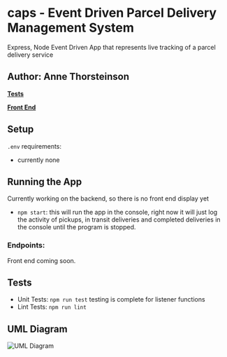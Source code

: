 # caps - Event Driven Parcel Delivery Management System
Express, Node Event Driven App that represents live tracking of a parcel delivery service

## Author: Anne Thorsteinson

**[Tests](https://github.com/AnneThor/caps/actions)**

**[Front End](https://parcel-delivery-tracker.herokuapp.com/)**

## Setup

```.env``` requirements:

- currently none

## Running the App

Currently working on the backend, so there is no front end display yet

- ```npm start```: this will run the app in the console, right now it will just log the activity of pickups, in transit deliveries and completed deliveries in the console until the program is stopped.

### Endpoints:

Front end coming soon.

## Tests

- Unit Tests: ```npm run test``` testing is complete for listener functions
- Lint Tests: ```npm run lint```

## UML Diagram

![UML Diagram](./Lab11.png)
